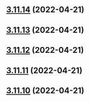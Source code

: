 ## [3.11.14](https://github.com/drey0143143/test-change-log/compare/v3.11.13...v3.11.14) (2022-04-21)



## [3.11.13](https://github.com/drey0143143/test-change-log/compare/v3.11.12...v3.11.13) (2022-04-21)



## [3.11.12](https://github.com/drey0143143/test-change-log/compare/v3.11.11...v3.11.12) (2022-04-21)



## [3.11.11](https://github.com/drey0143143/test-change-log/compare/v3.11.10...v3.11.11) (2022-04-21)



## [3.11.10](https://github.com/drey0143143/test-change-log/compare/v3.11.9...v3.11.10) (2022-04-21)



